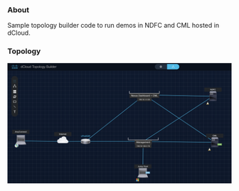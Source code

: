 
### About <a name = "about"></a>

Sample topology builder code to run demos in NDFC and CML hosted in dCloud. 

### Topology <a name = "about"></a>

![Alt text](topology.png)